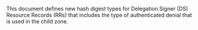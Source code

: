 This document defines new hash digest types for Delegation Signer (DS) Resource
Records (RRs) that includes the type of authenticated denial that is used in the
child zone.
